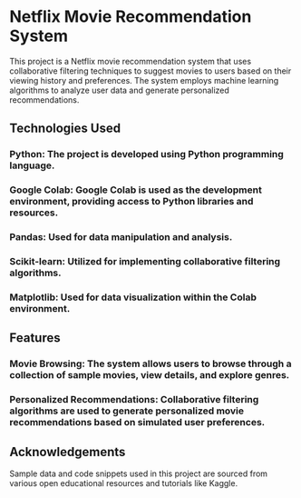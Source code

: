 # Netflix Movie Recommendation System
This project is a Netflix movie recommendation system that uses collaborative filtering techniques to suggest movies to users based on their viewing history and preferences. The system employs machine learning algorithms to analyze user data and generate personalized recommendations.

## Technologies Used
### Python: The project is developed using Python programming language.
### Google Colab: Google Colab is used as the development environment, providing access to Python libraries and resources.
### Pandas: Used for data manipulation and analysis.
### Scikit-learn: Utilized for implementing collaborative filtering algorithms.
### Matplotlib: Used for data visualization within the Colab environment.

## Features
### Movie Browsing: The system allows users to browse through a collection of sample movies, view details, and explore genres.
### Personalized Recommendations: Collaborative filtering algorithms are used to generate personalized movie recommendations based on simulated user preferences.

## Acknowledgements
Sample data and code snippets used in this project are sourced from various open educational resources and tutorials like Kaggle.
